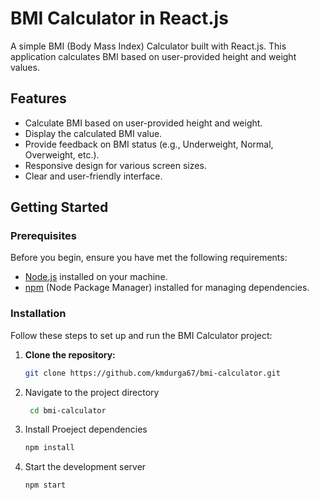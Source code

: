 # BMI Calculator in React.js

A simple BMI (Body Mass Index) Calculator built with React.js. This application calculates BMI based on user-provided height and weight values.

## Features

- Calculate BMI based on user-provided height and weight.
- Display the calculated BMI value.
- Provide feedback on BMI status (e.g., Underweight, Normal, Overweight, etc.).
- Responsive design for various screen sizes.
- Clear and user-friendly interface.

## Getting Started

### Prerequisites

Before you begin, ensure you have met the following requirements:

- [Node.js](https://nodejs.org/) installed on your machine.
- [npm](https://www.npmjs.com/) (Node Package Manager) installed for managing dependencies.

### Installation

Follow these steps to set up and run the BMI Calculator project:

1. **Clone the repository:**

   ```bash
   git clone https://github.com/kmdurga67/bmi-calculator.git

2. Navigate to the project directory
   ```bash
    cd bmi-calculator
3. Install Proeject dependencies
    ```bash
    npm install
4. Start the development server
    ```bash
    npm start